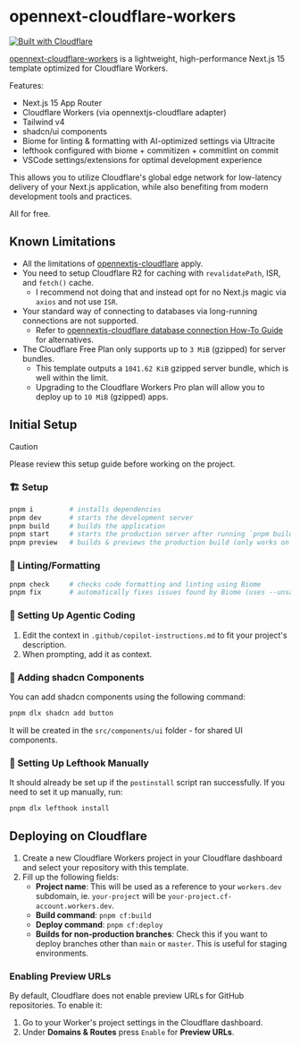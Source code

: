 # opennext-cloudflare-workers

[![Built with Cloudflare](https://workers.cloudflare.com/built-with-cloudflare.svg)](https://cloudflare.com)

[opennext-cloudflare-workers](https://github.com/with-template/opennext-cloudflare-workers) is a lightweight, high-performance Next.js 15 template optimized for Cloudflare Workers.

Features:

- Next.js 15 App Router
- Cloudflare Workers (via opennextjs-cloudflare adapter)
- Tailwind v4
- shadcn/ui components
- Biome for linting & formatting with AI-optimized settings via Ultracite
- lefthook configured with biome + commitizen + commitlint on commit
- VSCode settings/extensions for optimal development experience

This allows you to utilize Cloudflare's global edge network for low-latency delivery of your Next.js application, while also benefiting from modern development tools and practices.

All for free.

## Known Limitations

- All the limitations of [opennextjs-cloudflare](https://opennext.js.org/cloudflare/known-issues) apply.
- You need to setup Cloudflare R2 for caching with `revalidatePath`, ISR, and `fetch()` cache.
  - I recommend not doing that and instead opt for no Next.js magic via `axios` and not use `ISR`.
- Your standard way of connecting to databases via long-running connections are not supported.
  - Refer to [opennextjs-cloudflare database connection How-To Guide](https://opennext.js.org/cloudflare/howtos/db) for alternatives.
- The Cloudflare Free Plan only supports up to `3 MiB` (gzipped) for server bundles.
  - This template outputs a `1041.62 KiB` gzipped server bundle, which is well within the limit.
  - Upgrading to the Cloudflare Workers Pro plan will allow you to deploy up to `10 MiB` (gzipped) apps.

## Initial Setup

> [!Caution]
> Please review this setup guide before working on the project.

### 🏗️ Setup

```bash
pnpm i         # installs dependencies
pnpm dev       # starts the development server
pnpm build     # builds the application
pnpm start     # starts the production server after running `pnpm build`
pnpm preview   # builds & previews the production build (only works on Unix environment)
```

### 🧼 Linting/Formatting

```bash
pnpm check     # checks code formatting and linting using Biome
pnpm fix       # automatically fixes issues found by Biome (uses --unsafe flag)
```

### 🤖 Setting Up Agentic Coding

1. Edit the context in `.github/copilot-instructions.md` to fit your project's description.
2. When prompting, add it as context.

### 🧩 Adding shadcn Components

You can add shadcn components using the following command:

```bash
pnpm dlx shadcn add button
```

It will be created in the `src/components/ui` folder - for shared UI components.

### 🤛 Setting Up Lefthook Manually

It should already be set up if the `postinstall` script ran successfully. If you need to set it up manually, run:

```bash
pnpm dlx lefthook install
```

## Deploying on Cloudflare

1. Create a new Cloudflare Workers project in your Cloudflare dashboard and select your repository with this template.
2. Fill up the following fields:
   - **Project name**: This will be used as a reference to your `workers.dev` subdomain, ie. `your-project` will be `your-project.cf-account.workers.dev`.
   - **Build command**: `pnpm cf:build`
   - **Deploy command**: `pnpm cf:deploy`
   - **Builds for non-production branches**: Check this if you want to deploy branches other than `main` or `master`. This is useful for staging environments.

### Enabling Preview URLs

By default, Cloudflare does not enable preview URLs for GitHub repositories. To enable it:

1. Go to your Worker's project settings in the Cloudflare dashboard.
2. Under **Domains & Routes** press `Enable` for **Preview URLs**.
